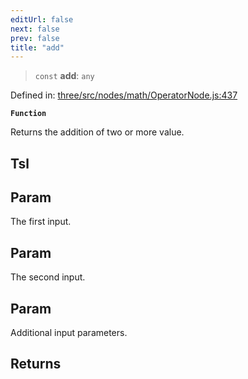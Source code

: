 ```yaml
---
editUrl: false
next: false
prev: false
title: "add"
---
```


> `const` **add**: `any`

Defined in: [three/src/nodes/math/OperatorNode.js:437](https://github.com/DefinitelyMaybe/three-i18n/blob/fa57b79433d1c349ffb23a78727299c8d4190136/three/src/nodes/math/OperatorNode.js#L437)

**`Function`**

Returns the addition of two or more value.

## Tsl

## Param

The first input.

## Param

The second input.

## Param

Additional input parameters.

## Returns
